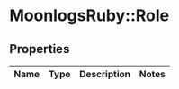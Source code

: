 # MoonlogsRuby::Role

## Properties
Name | Type | Description | Notes
------------ | ------------- | ------------- | -------------

